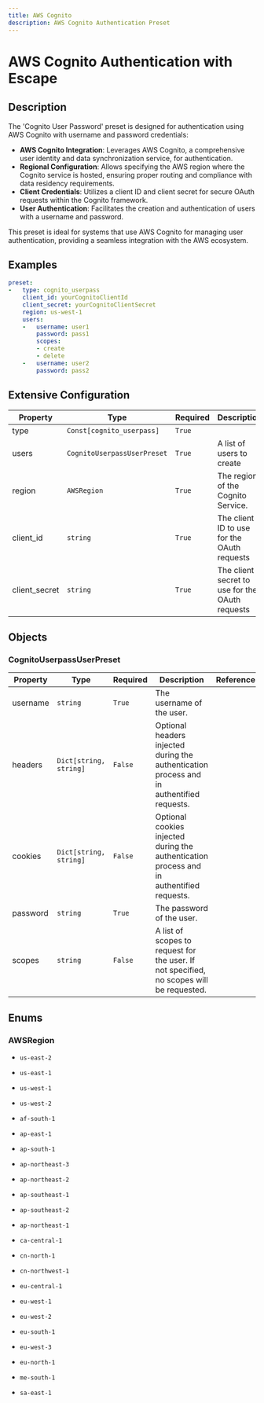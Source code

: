 ```yaml
---
title: AWS Cognito
description: AWS Cognito Authentication Preset
---
```


# AWS Cognito Authentication with Escape

## Description
The &#39;Cognito User Password&#39; preset is designed for authentication using AWS Cognito with username and password credentials:

- **AWS Cognito Integration**: Leverages AWS Cognito, a comprehensive user identity and data synchronization service, for authentication.
- **Regional Configuration**: Allows specifying the AWS region where the Cognito service is hosted, ensuring proper routing and compliance with data residency requirements.
- **Client Credentials**: Utilizes a client ID and client secret for secure OAuth requests within the Cognito framework.
- **User Authentication**: Facilitates the creation and authentication of users with a username and password.

This preset is ideal for systems that use AWS Cognito for managing user authentication, providing a seamless integration with the AWS ecosystem.

## Examples

```yaml
preset:
-   type: cognito_userpass
    client_id: yourCognitoClientId
    client_secret: yourCognitoClientSecret
    region: us-west-1
    users:
    -   username: user1
        password: pass1
        scopes:
        - create
        - delete
    -   username: user2
        password: pass2

```


## Extensive Configuration

| Property | Type | Required | Description | Reference |
|----------|------|----------|-------------|-----------|
| type | `Const[cognito_userpass]` | `True` |  |  |
| users | `CognitoUserpassUserPreset` | `True` | A list of users to create | [CognitoUserpassUserPreset](#CognitoUserpassUserPreset) |
| region | `AWSRegion` | `True` | The region of the Cognito Service. | [AWSRegion](#AWSRegion) |
| client_id | `string` | `True` | The client ID to use for the OAuth requests |  |
| client_secret | `string` | `True` | The client secret to use for the OAuth requests |  |



## Objects

### <a id="CognitoUserpassUserPreset"></a>CognitoUserpassUserPreset
| Property | Type | Required | Description | Reference |
|----------|------|----------|-------------|-----------|
| username | `string` | `True` | The username of the user. |  |
| headers | `Dict[string, string]` | `False` | Optional headers injected during the authentication process and in authentified requests. |  |
| cookies | `Dict[string, string]` | `False` | Optional cookies injected during the authentication process and in authentified requests. |  |
| password | `string` | `True` | The password of the user. |  |
| scopes | `string` | `False` | A list of scopes to request for the user. If not specified, no scopes will be requested. |  |





## Enums


### <a id="AWSRegion"></a>AWSRegion

- `us-east-2`

- `us-east-1`

- `us-west-1`

- `us-west-2`

- `af-south-1`

- `ap-east-1`

- `ap-south-1`

- `ap-northeast-3`

- `ap-northeast-2`

- `ap-southeast-1`

- `ap-southeast-2`

- `ap-northeast-1`

- `ca-central-1`

- `cn-north-1`

- `cn-northwest-1`

- `eu-central-1`

- `eu-west-1`

- `eu-west-2`

- `eu-south-1`

- `eu-west-3`

- `eu-north-1`

- `me-south-1`

- `sa-east-1`


